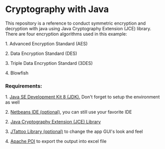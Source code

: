 <!Doctype html>
<html>
<head>
</head>
<body>

<h1> Cryptography with Java </h1>
<p>
This repository is a reference to conduct symmetric encryption and decryption with java using Java Cryptography Extension
(JCE) library. There are four encryption algorithms used in this example:</p>
<p>1. Advanced Encryption Standard (AES)</p>
<p>2. Data Encryption Standard (DES)</p>
<p>3. Triple Data Encryption Standard (3DES)</p>
<p>4. Blowfish</p>

<h3>Requirements:</h3>
<p> 1. <a href="http://www.oracle.com/technetwork/java/javase/downloads/jdk8-downloads-2133151.html" target="_blank">Java SE Development Kit 8 (JDK).</a> 
Don't forget to setup the environment as well </p> 
<p> 2. <a href="https://netbeans.org/downloads/" target="_blank">Netbeans IDE (optional)</a>, you can still use your favorite IDE</p> 
<p> 2. <a href="http://www.oracle.com/technetwork/java/javase/downloads/jce8-download-2133166.html" target="_blank"> Java Cryptography
Extension (JCE) Library </a></p>
<p> 3. <a href="http://www.jtattoo.net/Download.html" target="_blank">JTattoo Library (optional)</a> to change the app GUI's look and feel  </p>
<p> 4. <a href="https://poi.apache.org/" target="_blank">Apache POI</a> to export the output into excel file </p>


</body>

</html>
